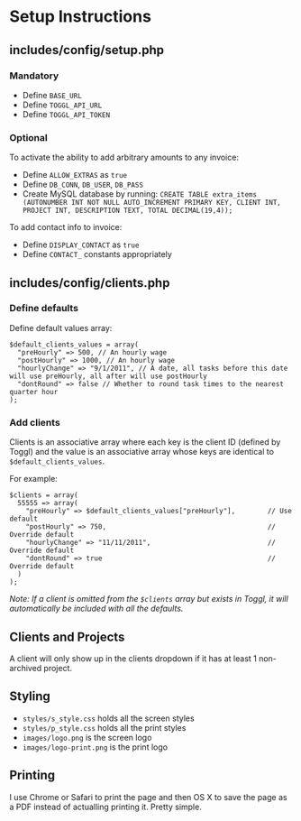 # Setup Instructions

## includes/config/setup.php

### Mandatory

- Define `BASE_URL`
- Define `TOGGL_API_URL`
- Define `TOGGL_API_TOKEN`

### Optional

To activate the ability to add arbitrary amounts to any invoice:

- Define `ALLOW_EXTRAS` as `true`
- Define `DB_CONN`, `DB_USER`, `DB_PASS`
- Create MySQL database by running:
`CREATE TABLE extra_items (AUTONUMBER INT NOT NULL AUTO_INCREMENT PRIMARY KEY, CLIENT INT, PROJECT INT, DESCRIPTION TEXT, TOTAL DECIMAL(19,4));`

To add contact info to invoice:

- Define `DISPLAY_CONTACT` as `true`
- Define `CONTACT_` constants appropriately


## includes/config/clients.php

### Define defaults

Define default values array:

```
$default_clients_values = array(
  "preHourly" => 500, // An hourly wage
  "postHourly" => 1000, // An hourly wage
  "hourlyChange" => "9/1/2011", // A date, all tasks before this date will use preHourly, all after will use postHourly
  "dontRound" => false // Whether to round task times to the nearest quarter hour
);
```

### Add clients

Clients is an associative array where each key is the client ID (defined by Toggl) and the value is an associative array whose keys are identical to `$default_clients_values`.

For example:

```
$clients = array(
  55555 => array(
    "preHourly" => $default_clients_values["preHourly"],        // Use default
    "postHourly" => 750,                                        // Override default
    "hourlyChange" => "11/11/2011",                             // Override default
    "dontRound" => true                                         // Override default
  )
);
```

*Note: If a client is omitted from the `$clients` array but exists in Toggl, it will automatically be included with all the defaults.*

## Clients and Projects

A client will only show up in the clients dropdown if it has at least 1 non-archived project.

## Styling

- `styles/s_style.css` holds all the screen styles
- `styles/p_style.css` holds all the print styles
- `images/logo.png` is the screen logo
- `images/logo-print.png` is the print logo


## Printing

I use Chrome or Safari to print the page and then OS X to save the page as a PDF instead of actualling printing it. Pretty simple.